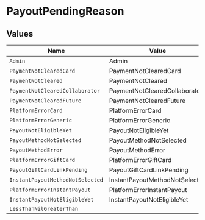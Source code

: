 # PayoutPendingReason


## Values

| Name                             | Value                            |
| -------------------------------- | -------------------------------- |
| `Admin`                          | Admin                            |
| `PaymentNotClearedCard`          | PaymentNotClearedCard            |
| `PaymentNotCleared`              | PaymentNotCleared                |
| `PaymentNotClearedCollaborator`  | PaymentNotClearedCollaborator    |
| `PaymentNotClearedFuture`        | PaymentNotClearedFuture          |
| `PlatformErrorCard`              | PlatformErrorCard                |
| `PlatformErrorGeneric`           | PlatformErrorGeneric             |
| `PayoutNotEligibleYet`           | PayoutNotEligibleYet             |
| `PayoutMethodNotSelected`        | PayoutMethodNotSelected          |
| `PayoutMethodError`              | PayoutMethodError                |
| `PlatformErrorGiftCard`          | PlatformErrorGiftCard            |
| `PayoutGiftCardLinkPending`      | PayoutGiftCardLinkPending        |
| `InstantPayoutMethodNotSelected` | InstantPayoutMethodNotSelected   |
| `PlatformErrorInstantPayout`     | PlatformErrorInstantPayout       |
| `InstantPayoutNotEligibleYet`    | InstantPayoutNotEligibleYet      |
| `LessThanNilGreaterThan`         | <nil>                            |